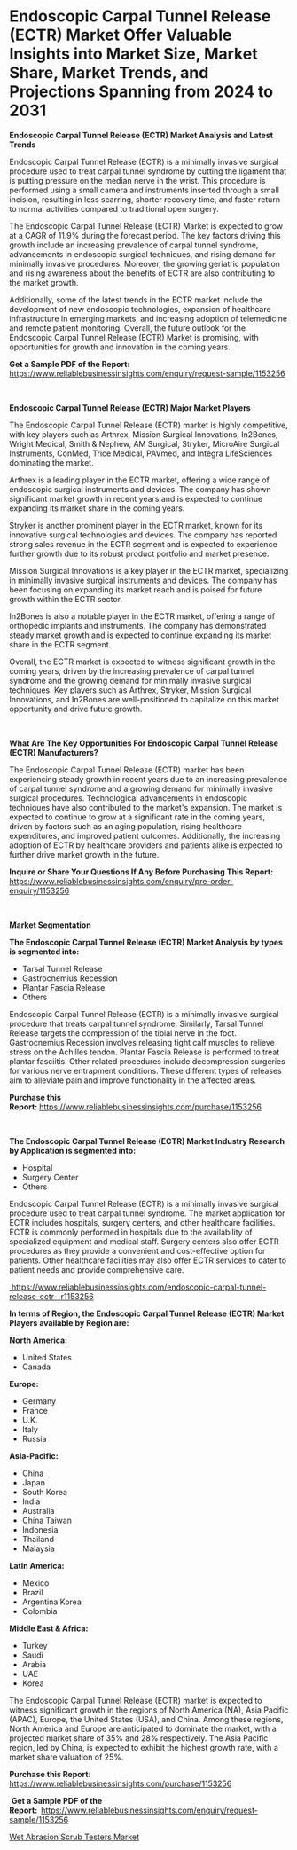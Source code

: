 <p><h1>Endoscopic Carpal Tunnel Release (ECTR) Market Offer Valuable Insights into Market Size, Market Share, Market Trends, and Projections Spanning from 2024 to 2031</h1></p><p><strong>Endoscopic Carpal Tunnel Release (ECTR) Market Analysis and Latest Trends</strong></p>
<p><p>Endoscopic Carpal Tunnel Release (ECTR) is a minimally invasive surgical procedure used to treat carpal tunnel syndrome by cutting the ligament that is putting pressure on the median nerve in the wrist. This procedure is performed using a small camera and instruments inserted through a small incision, resulting in less scarring, shorter recovery time, and faster return to normal activities compared to traditional open surgery.</p><p>The Endoscopic Carpal Tunnel Release (ECTR) Market is expected to grow at a CAGR of 11.9% during the forecast period. The key factors driving this growth include an increasing prevalence of carpal tunnel syndrome, advancements in endoscopic surgical techniques, and rising demand for minimally invasive procedures. Moreover, the growing geriatric population and rising awareness about the benefits of ECTR are also contributing to the market growth.</p><p>Additionally, some of the latest trends in the ECTR market include the development of new endoscopic technologies, expansion of healthcare infrastructure in emerging markets, and increasing adoption of telemedicine and remote patient monitoring. Overall, the future outlook for the Endoscopic Carpal Tunnel Release (ECTR) Market is promising, with opportunities for growth and innovation in the coming years.</p></p>
<p><strong>Get a Sample PDF of the Report:&nbsp;</strong> <a href="https://www.reliablebusinessinsights.com/enquiry/request-sample/1153256">https://www.reliablebusinessinsights.com/enquiry/request-sample/1153256</a></p>
<p>&nbsp;</p>
<p><strong>Endoscopic Carpal Tunnel Release (ECTR) Major Market Players</strong></p>
<p><p>The Endoscopic Carpal Tunnel Release (ECTR) market is highly competitive, with key players such as Arthrex, Mission Surgical Innovations, In2Bones, Wright Medical, Smith & Nephew, AM Surgical, Stryker, MicroAire Surgical Instruments, ConMed, Trice Medical, PAVmed, and Integra LifeSciences dominating the market.</p><p>Arthrex is a leading player in the ECTR market, offering a wide range of endoscopic surgical instruments and devices. The company has shown significant market growth in recent years and is expected to continue expanding its market share in the coming years.</p><p>Stryker is another prominent player in the ECTR market, known for its innovative surgical technologies and devices. The company has reported strong sales revenue in the ECTR segment and is expected to experience further growth due to its robust product portfolio and market presence.</p><p>Mission Surgical Innovations is a key player in the ECTR market, specializing in minimally invasive surgical instruments and devices. The company has been focusing on expanding its market reach and is poised for future growth within the ECTR sector.</p><p>In2Bones is also a notable player in the ECTR market, offering a range of orthopedic implants and instruments. The company has demonstrated steady market growth and is expected to continue expanding its market share in the ECTR segment.</p><p>Overall, the ECTR market is expected to witness significant growth in the coming years, driven by the increasing prevalence of carpal tunnel syndrome and the growing demand for minimally invasive surgical techniques. Key players such as Arthrex, Stryker, Mission Surgical Innovations, and In2Bones are well-positioned to capitalize on this market opportunity and drive future growth.</p></p>
<p>&nbsp;</p>
<p><strong>What Are The Key Opportunities For Endoscopic Carpal Tunnel Release (ECTR) Manufacturers?</strong></p>
<p><p>The Endoscopic Carpal Tunnel Release (ECTR) market has been experiencing steady growth in recent years due to an increasing prevalence of carpal tunnel syndrome and a growing demand for minimally invasive surgical procedures. Technological advancements in endoscopic techniques have also contributed to the market's expansion. The market is expected to continue to grow at a significant rate in the coming years, driven by factors such as an aging population, rising healthcare expenditures, and improved patient outcomes. Additionally, the increasing adoption of ECTR by healthcare providers and patients alike is expected to further drive market growth in the future.</p></p>
<p><strong>Inquire or Share Your Questions If Any Before Purchasing This Report:</strong> <a href="https://www.reliablebusinessinsights.com/enquiry/pre-order-enquiry/1153256">https://www.reliablebusinessinsights.com/enquiry/pre-order-enquiry/1153256</a></p>
<p>&nbsp;</p>
<p><strong>Market Segmentation</strong></p>
<p><strong>The Endoscopic Carpal Tunnel Release (ECTR) Market Analysis by types is segmented into:</strong></p>
<p><ul><li>Tarsal Tunnel Release</li><li>Gastrocnemius Recession</li><li>Plantar Fascia Release</li><li>Others</li></ul></p>
<p><p>Endoscopic Carpal Tunnel Release (ECTR) is a minimally invasive surgical procedure that treats carpal tunnel syndrome. Similarly, Tarsal Tunnel Release targets the compression of the tibial nerve in the foot. Gastrocnemius Recession involves releasing tight calf muscles to relieve stress on the Achilles tendon. Plantar Fascia Release is performed to treat plantar fasciitis. Other related procedures include decompression surgeries for various nerve entrapment conditions. These different types of releases aim to alleviate pain and improve functionality in the affected areas.</p></p>
<p><strong>Purchase this Report:&nbsp;</strong><a href="https://www.reliablebusinessinsights.com/purchase/1153256">https://www.reliablebusinessinsights.com/purchase/1153256</a></p>
<p>&nbsp;</p>
<p><strong>The Endoscopic Carpal Tunnel Release (ECTR) Market Industry Research by Application is segmented into:</strong></p>
<p><ul><li>Hospital</li><li>Surgery Center</li><li>Others</li></ul></p>
<p><p>Endoscopic Carpal Tunnel Release (ECTR) is a minimally invasive surgical procedure used to treat carpal tunnel syndrome. The market application for ECTR includes hospitals, surgery centers, and other healthcare facilities. ECTR is commonly performed in hospitals due to the availability of specialized equipment and medical staff. Surgery centers also offer ECTR procedures as they provide a convenient and cost-effective option for patients. Other healthcare facilities may also offer ECTR services to cater to patient needs and provide comprehensive care.</p></p>
<p><a href="https://www.reliablebusinessinsights.com/endoscopic-carpal-tunnel-release-ectr--r1153256">&nbsp;https://www.reliablebusinessinsights.com/endoscopic-carpal-tunnel-release-ectr--r1153256</a></p>
<p><strong>In terms of Region, the Endoscopic Carpal Tunnel Release (ECTR) Market Players available by Region are:</strong></p>
<p>
    <p> <strong> North America: </strong>
        <ul>
            <li>United States</li>
            <li>Canada</li>
        </ul>
        </p> 
    <p> <strong> Europe: </strong>
        <ul>
            <li>Germany</li>
            <li>France</li>
            <li>U.K.</li>
            <li>Italy</li>
            <li>Russia</li>
        </ul>
        </p> 
    <p> <strong> Asia-Pacific: </strong>
        <ul>
            <li>China</li>
            <li>Japan</li>
            <li>South Korea</li>
            <li>India</li>
            <li>Australia</li>
            <li>China Taiwan</li>
            <li>Indonesia</li>
            <li>Thailand</li>
            <li>Malaysia</li>
        </ul>
        </p> 
    <p> <strong> Latin America: </strong>
        <ul>
            <li>Mexico</li>
            <li>Brazil</li>
            <li>Argentina Korea</li>
            <li>Colombia</li>
        </ul>
        </p> 
    <p> <strong> Middle East & Africa: </strong>
        <ul>
            <li>Turkey</li>
            <li>Saudi</li>
            <li>Arabia</li>
            <li>UAE</li>
            <li>Korea</li>
        </ul>
    </p>
    </p>
<p><p>The Endoscopic Carpal Tunnel Release (ECTR) market is expected to witness significant growth in the regions of North America (NA), Asia Pacific (APAC), Europe, the United States (USA), and China. Among these regions, North America and Europe are anticipated to dominate the market, with a projected market share of 35% and 28% respectively. The Asia Pacific region, led by China, is expected to exhibit the highest growth rate, with a market share valuation of 25%.</p></p>
<p><strong>Purchase this Report: </strong><a href="https://www.reliablebusinessinsights.com/purchase/1153256">https://www.reliablebusinessinsights.com/purchase/1153256</a></p>
<p>&nbsp;<strong>Get a Sample PDF of the Report:&nbsp;&nbsp;</strong><a href="https://www.reliablebusinessinsights.com/enquiry/request-sample/1153256">https://www.reliablebusinessinsights.com/enquiry/request-sample/1153256</a></p>
<p><strong></strong></p>
<p><p><a href="https://view.publitas.com/reportprime-1/wet-abrasion-scrub-testers-industry-analysis-report-its-market-size-growing-with-a-cagr-of-9-5-by-applications-types-and-region-forecasted-for-period-from-2024-to-2031/">Wet Abrasion Scrub Testers Market</a></p></p>